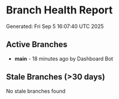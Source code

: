 # Branch Health Report
Generated: Fri Sep  5 16:07:40 UTC 2025

## Active Branches
- **main** - 18 minutes ago by Dashboard Bot

## Stale Branches (>30 days)
No stale branches found
